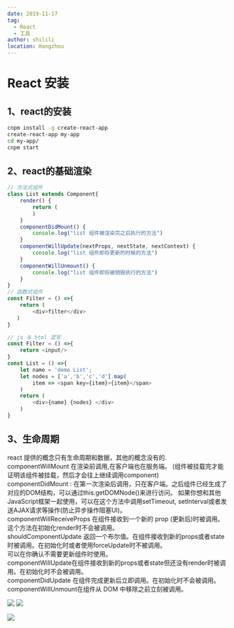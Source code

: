 ```yaml
---
date: 2019-11-17
tag: 
  - React
  - 工具
author: shilili
location: Hangzhou  
---
```

# React 安装

## 1、react的安装

```bash
cnpm install -g create-react-app
create-react-app my-app
cd my-app/
cnpm start
```
## 2、react的基础渲染

```javascript
// 方法式组件
class List extends Component{
    render() {
        return (
        )
    }
    componentDidMount() {
        console.log("list 组件被渲染完之后执行的方法")
    }
    componentWillUpdate(nextProps, nextState, nextContext) {
        console.log("list 组件即将更新的时候的方法")
    }
    componentWillUnmount() {
        console.log("list 组件即将被销毁执行的方法")
    }
}
// 函数式组件
const Filter = () =>{
    return (
        <div>filter</div>
   )
}

// js 与 html 混写
const Filter = () =>{
    return <input/>
}
const List = () =>{
    let name = 'demo List';
    let nodes = ['a','b','c','d'].map(
        item => <span key={item}>{item}</span>
    )
    return (
        <div>{name} {nodes} </div>
    )
}
```
## 3、生命周期<br />
react 提供的概念只有生命周期和数据，其他的概念没有的.<br />componentWillMount 在渲染前调用,在客户端也在服务端。 (组件被挂载完才能证明该组件被挂载，然后才会往上继续调用component)<br />componentDidMount : 在第一次渲染后调用，只在客户端。之后组件已经生成了对应的DOM结构，可以通过this.getDOMNode()来进行访问。 如果你想和其他JavaScript框架一起使用，可以在这个方法中调用setTimeout, setInterval或者发送AJAX请求等操作(防止异步操作阻塞UI)。<br />componentWillReceiveProps 在组件接收到一个新的 prop (更新后)时被调用。这个方法在初始化render时不会被调用。<br />shouldComponentUpdate 返回一个布尔值。在组件接收到新的props或者state时被调用。在初始化时或者使用forceUpdate时不被调用。  <br />可以在你确认不需要更新组件时使用。<br />componentWillUpdate在组件接收到新的props或者state但还没有render时被调用。在初始化时不会被调用。<br />componentDidUpdate 在组件完成更新后立即调用。在初始化时不会被调用。<br />componentWillUnmount在组件从 DOM 中移除之前立刻被调用。


![](https://cdn.nlark.com/yuque/0/2019/png/135789/1566640470878-d07e403f-d969-4840-96cc-3ed239b0dc50.png)
![](https://cdn.nlark.com/yuque/0/2019/png/135789/1566640470902-43840415-0e68-4106-8892-6bc5e6a9f7c0.png)

![](https://cdn.nlark.com/yuque/0/2019/png/135789/1566640470912-cabb49eb-0faf-4347-8b12-bdcb8fadd4eb.png)



